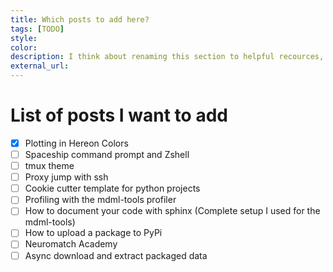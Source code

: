 ```yaml
---
title: Which posts to add here?
tags: [TODO]
style: 
color: 
description: I think about renaming this section to helpful recources, where I add all kind of stuff that I use.
external_url:
---
```


# List of posts I want to add

- [x] Plotting in Hereon Colors
- [ ] Spaceship command prompt and Zshell
- [ ] tmux theme
- [ ] Proxy jump with ssh
- [ ] Cookie cutter template for python projects
- [ ] Profiling with the mdml-tools profiler
- [ ] How to document your code with sphinx (Complete setup I used for the mdml-tools)
- [ ] How to upload a package to PyPi
- [ ] Neuromatch Academy
- [ ] Async download and extract packaged data
